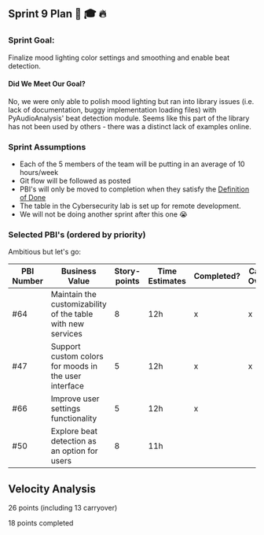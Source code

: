 ## Sprint 9 Plan :tada: :mortar_board: :fire: 

### Sprint Goal:
Finalize mood lighting color settings and smoothing and enable beat detection.

#### Did We Meet Our Goal?
No, we were only able to polish mood lighting but ran into library issues (i.e. lack of documentation,  buggy implementation loading files) with PyAudioAnalysis' beat detection module. Seems like this part of the library has not been used by others - there was a distinct lack of examples online.

### Sprint Assumptions

* Each of the 5 members of the team will be putting in an average of 10 hours/week
* Git flow will be followed as posted
* PBI's will only be moved to completion when they satisfy the [Definition of Done](/msoe.edu/sdl/sd21/sisyphus/msoe-sisbot/-/wikis/Process/Definition%20of%20Done)
* The table in the Cybersecurity lab is set up for remote development.
* We will not be doing another sprint after this one :sob: 

### Selected PBI's (ordered by priority)

Ambitious but let's go:

| PBI Number | Business Value | Story-points | Time Estimates | Completed? | Carry Over? |
| ---------- | -------------- | ------------ | -------------- |------------|-------------|
| #64 | Maintain the customizability of the table with new services | 8 | 12h | x | x |
| #47 | Support custom colors for moods in the user interface | 5 | 12h | x | x |
| #66 | Improve user settings functionality | 5 | 12h | x | |
| #50 | Explore beat detection as an option for users | 8 | 11h | | |

## Velocity Analysis
26 points (including 13 carryover)

18 points completed